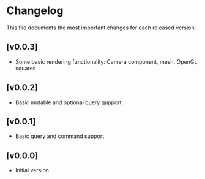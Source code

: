 # Changelog

This file documents the most important changes for each released version.

## [v0.0.3]
- Some basic rendering functionality: Camera component, mesh, OpenGL, squares

## [v0.0.2]
- Basic mutable and optional query qupport

## [v0.0.1]
- Basic query and command support

## [v0.0.0]

- Initial version
